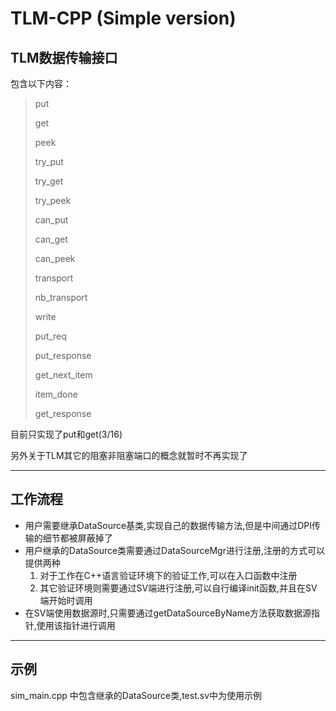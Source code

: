 # TLM-CPP (Simple version)


## TLM数据传输接口

包含以下内容：
> put
> 
> get
>
> peek
>
> try_put
> 
> try_get
>
> try_peek
>
> can_put
>
> can_get
>
> can_peek
>
> transport
>
> nb_transport
>
> write
>
> put_req
> 
> put_response
>
> get_next_item
>
> item_done
>
> get_response
>

目前只实现了put和get(3/16)

另外关于TLM其它的阻塞非阻塞端口的概念就暂时不再实现了


-----

## 工作流程

- 用户需要继承DataSource基类,实现自己的数据传输方法,但是中间通过DPI传输的细节都被屏蔽掉了
- 用户继承的DataSource类需要通过DataSourceMgr进行注册,注册的方式可以提供两种
  1. 对于工作在C++语言验证环境下的验证工作,可以在入口函数中注册
  2. 其它验证环境则需要通过SV端进行注册,可以自行编译init函数,并且在SV端开始时调用
- 在SV端使用数据源时,只需要通过getDataSourceByName方法获取数据源指针,使用该指针进行调用

---

## 示例

sim_main.cpp 中包含继承的DataSource类,test.sv中为使用示例
